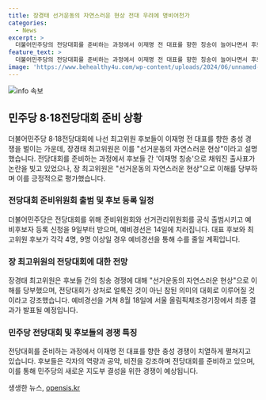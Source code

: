 ```yaml
---
title: 장경태 선거운동의 자연스러운 현상 전대 우려에 명비어천가
categories:
  - News
excerpt: >
  더불어민주당의 전당대회를 준비하는 과정에서 이재명 전 대표를 향한 칭송이 늘어나면서 후보 간의 경쟁이 심화되고 있는 가운데, 장경태 최고위원은 선거운동의 자연스러운 현상이라 주장했다. 후보들은 이 전 대표를 강조하며 칭송하는 발언을 내놓으면서 이에 대한 우려도 나오고 있다. 그러나 장 최고위원은 후보들 간의 칭찬이 많은 것이 긍정적이라고 주장하며, 이번 전당대회는 과거와는 달리 후보 개인의 경쟁력과 공약, 비전이 중요하다고 강조했다. 이에 대한 관심은 계속되고 있으며, 예비후보자 등록 신청과 예비경선이 오는 9일과 14일에 진행될 예정이다.
feature_text: >
  더불어민주당의 전당대회를 준비하는 과정에서 이재명 전 대표를 향한 칭송이 늘어나면서 후보 간의 경쟁이 심화되고 있는 가운데, 장경태 최고위원은 선거운동의 자연스러운 현상이라 주장했다. 후보들은 이 전 대표를 강조하며 칭송하는 발언을 내놓으면서 이에 대한 우려도 나오고 있다. 그러나 장 최고위원은 후보들 간의 칭찬이 많은 것이 긍정적이라고 주장하며, 이번 전당대회는 과거와는 달리 후보 개인의 경쟁력과 공약, 비전이 중요하다고 강조했다. 이에 대한 관심은 계속되고 있으며, 예비후보자 등록 신청과 예비경선이 오는 9일과 14일에 진행될 예정이다.
image: 'https://www.behealthy4u.com/wp-content/uploads/2024/06/unnamed-file.png'
---
```


<p><img src="https://www.behealthy4u.com/wp-content/uploads/2024/06/unnamed-file.png" alt="info 속보" /></p>

<h2 data-ke-size="size26">민주당 8·18전당대회 준비 상황</h2>

<p data-ke-size="size16">더불어민주당 8·18전당대회에 나선 최고위원 후보들이 이재명 전 대표를 향한 충성 경쟁을 벌이는 가운데, 장경태 최고위원은 이를 "선거운동의 자연스러운 현상"이라고 설명했습니다. 전당대회를 준비하는 과정에서 후보들 간 '이재명 칭송'으로 채워진 출사표가 논란을 빚고 있었으나, 장 최고위원은 "선거운동의 자연스러운 현상"으로 이해를 당부하며 이를 긍정적으로 평가했습니다.</p>

<h3 data-ke-size="size24">전당대회 준비위원회 출범 및 후보 등록 일정</h3>

<p data-ke-size="size16">더불어민주당은 전당대회를 위해 준비위원회와 선거관리위원회를 공식 출범시키고 예비후보자 등록 신청을 9일부터 받으며, 예비경선은 14일에 치러집니다. 대표 후보와 최고위원 후보가 각각 4명, 9명 이상일 경우 예비경선을 통해 수를 줄일 계획입니다.</p>

<h3 data-ke-size="size24">장 최고위원의 전당대회에 대한 전망</h3>

<p data-ke-size="size16">장경태 최고위원은 후보들 간의 칭송 경쟁에 대해 "선거운동의 자연스러운 현상"으로 이해를 당부했으며, 전당대회가 상처로 얼룩진 것이 아닌 참된 의미의 대회로 이루어질 것이라고 강조했습니다. 예비경선을 거쳐 8월 18일에 서울 올림픽체조경기장에서 최종 결과가 발표될 예정입니다.</p>

<h3 data-ke-size="size24">민주당 전당대회 및 후보들의 경쟁 특징</h3>

<p data-ke-size="size16">전당대회를 준비하는 과정에서 이재명 전 대표를 향한 충성 경쟁이 치열하게 펼쳐지고 있습니다. 후보들은 각자의 역량과 공약, 비전을 강조하며 전당대회를 준비하고 있으며, 이를 통해 민주당의 새로운 지도부 결성을 위한 경쟁이 예상됩니다.</p>
생생한 뉴스, <a href="https://opensis.kr" rel="dofollow">opensis.kr</a>


